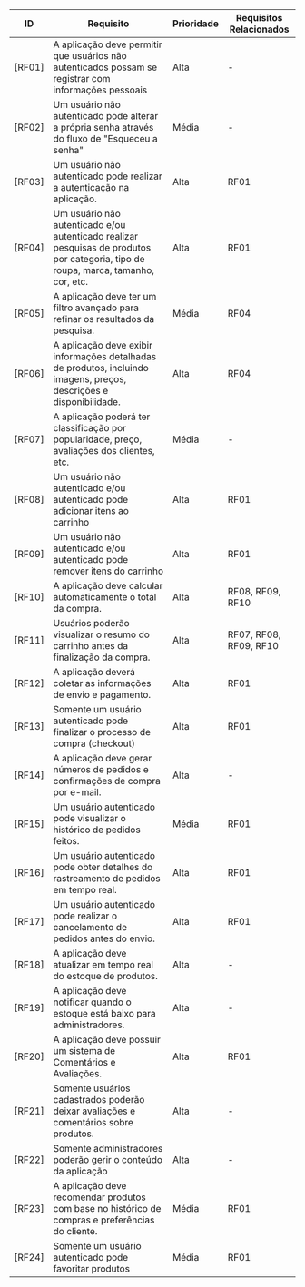 | ID  | Requisito | Prioridade | Requisitos Relacionados
| ------------- | ------------- |------------- |------------- |
| [RF01] | A aplicação deve permitir que usuários não autenticados possam se registrar com informações pessoais | Alta | - |
| [RF02] | Um usuário não autenticado pode alterar a própria senha através do fluxo de "Esqueceu a senha" | Média | - |
| [RF03] | Um usuário não autenticado pode realizar a autenticação na aplicação. | Alta | RF01 |
| [RF04] | Um usuário não autenticado e/ou autenticado realizar pesquisas de produtos por categoria, tipo de roupa, marca, tamanho, cor, etc. | Alta | RF01 |
| [RF05] | A aplicação deve ter um filtro avançado para refinar os resultados da pesquisa. | Média | RF04 |
| [RF06] | A aplicação deve exibir informações detalhadas de produtos, incluindo imagens, preços, descrições e disponibilidade. | Alta | RF04 |
| [RF07] | A aplicação poderá ter classificação por popularidade, preço, avaliações dos clientes, etc. | Média | - |
| [RF08] | Um usuário não autenticado e/ou autenticado pode adicionar itens ao carrinho | Alta | RF01 |
| [RF09] | Um usuário não autenticado e/ou autenticado pode remover itens do carrinho | Alta | RF01 |
| [RF10] | A aplicação deve calcular automaticamente o total da compra. | Alta | RF08, RF09, RF10 |
| [RF11] | Usuários poderão visualizar o resumo do carrinho antes da finalização da compra. | Alta | RF07, RF08, RF09, RF10 |
| [RF12] | A aplicação deverá coletar as informações de envio e pagamento. | Alta | RF01 |
| [RF13] | Somente um usuário autenticado pode finalizar o processo de compra (checkout) | Alta | RF01 |
| [RF14] | A aplicação deve gerar números de pedidos e confirmações de compra por e-mail. | Alta | - |
| [RF15] | Um usuário autenticado pode visualizar o histórico de pedidos feitos. | Média | RF01 |
| [RF16] | Um usuário autenticado pode obter detalhes do rastreamento de pedidos em tempo real. | Alta | RF01 |
| [RF17] | Um usuário autenticado pode realizar o cancelamento de pedidos antes do envio. | Alta | RF01 |
| [RF18] | A aplicação deve atualizar em tempo real do estoque de produtos. | Alta | - |
| [RF19] | A aplicação deve notificar quando o estoque está baixo para administradores. | Alta | - |
| [RF20] | A aplicação deve possuir um sistema de Comentários e Avaliações. | Alta | RF01 |
| [RF21] | Somente usuários cadastrados poderão deixar avaliações e comentários sobre produtos. | Alta | - |
| [RF22] | Somente administradores poderão gerir o conteúdo da aplicação | Alta | - |
| [RF23] | A aplicação deve recomendar produtos com base no histórico de compras e preferências do cliente. | Média | RF01 |
| [RF24] | Somente um usuário autenticado pode favoritar produtos | Média | RF01 |
